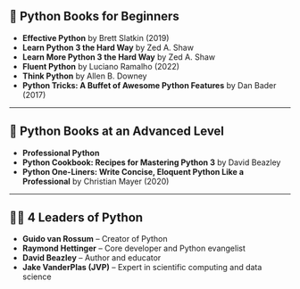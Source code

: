 ## 🐍 Python Books for Beginners

- **Effective Python** by Brett Slatkin (2019)
- **Learn Python 3 the Hard Way** by Zed A. Shaw
- **Learn More Python 3 the Hard Way** by Zed A. Shaw
- **Fluent Python** by Luciano Ramalho (2022)
- **Think Python** by Allen B. Downey
- **Python Tricks: A Buffet of Awesome Python Features** by Dan Bader (2017)

---

## 🧠 Python Books at an Advanced Level

- **Professional Python**
- **Python Cookbook: Recipes for Mastering Python 3** by David Beazley
- **Python One-Liners: Write Concise, Eloquent Python Like a Professional** by Christian Mayer (2020)

---

## 👨‍💻 4 Leaders of Python

- **Guido van Rossum** – Creator of Python  
- **Raymond Hettinger** – Core developer and Python evangelist  
- **David Beazley** – Author and educator  
- **Jake VanderPlas (JVP)** – Expert in scientific computing and data science



